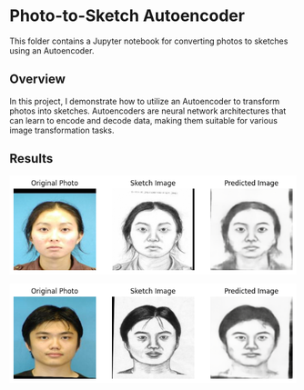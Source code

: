 # Photo-to-Sketch Autoencoder

This folder contains a Jupyter notebook for converting photos to sketches using an Autoencoder.

## Overview

In this project, I demonstrate how to utilize an Autoencoder to transform photos into sketches. Autoencoders are neural network architectures that can learn to encode and decode data, making them suitable for various image transformation tasks.


## Results

![Generated Sketch](results/Autoencoder.png)


![Generated Sketch](results/Autoencoder2.png)


